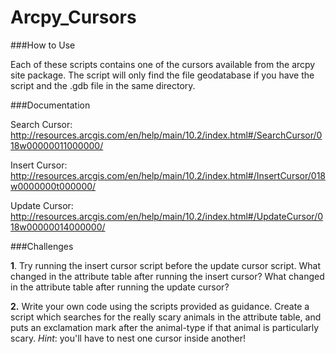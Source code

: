 Arcpy_Cursors
=============

###How to Use

Each of these scripts contains one of the cursors available from the arcpy site package. The script will only find the file geodatabase if you have the script and the .gdb file in the same directory.


###Documentation

Search Cursor: http://resources.arcgis.com/en/help/main/10.2/index.html#/SearchCursor/018w00000011000000/

Insert Cursor: http://resources.arcgis.com/en/help/main/10.2/index.html#/InsertCursor/018w0000000t000000/

Update Cursor: http://resources.arcgis.com/en/help/main/10.2/index.html#/UpdateCursor/018w00000014000000/


###Challenges

**1**. Try running the insert cursor script before the update cursor script. What changed in the attribute table after running the insert cursor? What changed in the attribute table after running the update cursor?

**2.** Write your own code using the scripts provided as guidance. Create a script which searches for the really scary animals in the attribute table, and puts an exclamation mark after the animal-type if that animal is particularly scary. *Hint*: you'll have to nest one cursor inside another!
